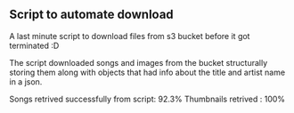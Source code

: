 ## Script to automate download

A last minute script to download files from s3 bucket before it got terminated :D

The script downloaded songs and images from the bucket structurally storing them along with objects that had info about the title and artist name in a json.

Songs retrived successfully from script: 92.3%
Thumbnails retrived : 100%
